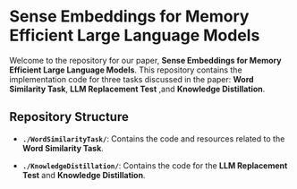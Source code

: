 
# Sense Embeddings for Memory Efficient Large Language Models

Welcome to the repository for our paper, **Sense Embeddings for Memory Efficient Large Language Models**. This repository contains the implementation code for three tasks discussed in the paper: **Word Similarity Task**, **LLM Replacement Test** ,and **Knowledge Distillation**.

## Repository Structure

- **`./WordSimilarityTask/`**: Contains the code and resources related to the **Word Similarity Task**.

- **`./KnowledgeDistillation/`**: Contains the code for the **LLM Replacement Test** and **Knowledge Distillation**.
